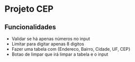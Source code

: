 # Projeto CEP

## Funcionalidades

- Validar se há apenas números no input
- Limitar para digitar apenas 8 digitos
- Fazer uma tabela com {Endereco, Bairro, Cidade, UF, CEP}
- Botao de limpar que irá limpar a tabela e o input
